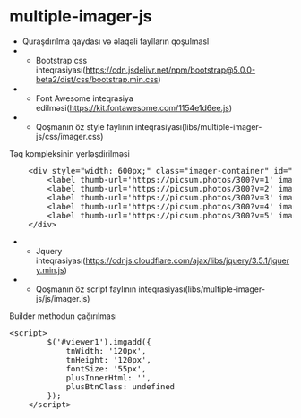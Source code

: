 # multiple-imager-js

- Quraşdırılma qaydası və əlaqəli faylların qoşulmasl
- - Bootstrap css inteqrasiyası(https://cdn.jsdelivr.net/npm/bootstrap@5.0.0-beta2/dist/css/bootstrap.min.css)
- - Font Awesome inteqrasiya edilməsi(https://kit.fontawesome.com/1154e1d6ee.js)
- - Qoşmanın öz style faylının inteqrasiyası(libs/multiple-imager-js/css/imager.css)

<p>
    Təq kompleksinin yerləşdirilməsi
</p>

<pre>
    &lt;div style="width: 600px;" class="imager-container" id="viewer1" name="files"&gt;
        &lt;label thumb-url='https://picsum.photos/300?v=1' image-id="1" checked="true"&gt;&lt;/label&gt;
        &lt;label thumb-url='https://picsum.photos/300?v=2' image-id="2"&gt;&lt;/label&gt;
        &lt;label thumb-url='https://picsum.photos/300?v=3' image-id="3"&gt;&lt;/label&gt;
        &lt;label thumb-url='https://picsum.photos/300?v=4' image-id="4"&gt;&lt;/label&gt;
        &lt;label thumb-url='https://picsum.photos/300?v=5' image-id="5"&gt;&lt;/label&gt;
    &lt;/div&gt;
</pre>

- - Jquery inteqrasiyası(https://cdnjs.cloudflare.com/ajax/libs/jquery/3.5.1/jquery.min.js)
- - Qoşmanın öz script faylının inteqrasiyası(libs/multiple-imager-js/js/imager.js)

<p>
    Builder methodun çağırılması
</p>

<pre>
&lt;script&gt;
        $('#viewer1').imgadd({
            tnWidth: '120px',
            tnHeight: '120px',
            fontSize: '55px',
            plusInnerHtml: '',
            plusBtnClass: undefined
        });
    &lt;/script&gt;
</pre>

